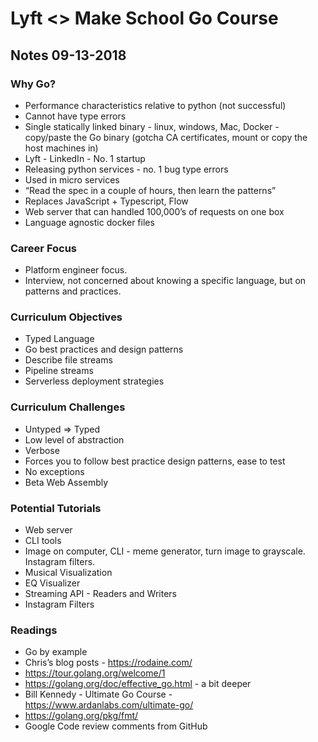 # Lyft <> Make School Go Course
## Notes 09-13-2018

### Why Go?

* Performance characteristics relative to python (not successful)
* Cannot have type errors
* Single statically linked binary - linux, windows, Mac, Docker - copy/paste the Go binary (gotcha CA certificates, mount or copy the host machines in)
* Lyft - LinkedIn - No. 1 startup
* Releasing python services - no. 1 bug type errors
* Used in micro services
* “Read the spec in a couple of hours, then learn the patterns”
* Replaces JavaScript + Typescript, Flow
* Web server that can handled 100,000’s of requests on one box
* Language agnostic docker files 

### Career Focus

* Platform engineer focus.
* Interview, not concerned about knowing a specific language, but on patterns and practices.

###  Curriculum Objectives

* Typed Language
* Go best practices and design patterns
* Describe file streams
* Pipeline streams
* Serverless deployment strategies

### Curriculum Challenges

* Untyped => Typed
* Low level of abstraction
* Verbose
* Forces you to follow best practice design patterns, ease to test
* No exceptions
* Beta Web Assembly

### Potential Tutorials

* Web server
* CLI tools
* Image on computer, CLI - meme generator, turn image to grayscale. Instagram filters.
* Musical Visualization
* EQ Visualizer
* Streaming API - Readers and Writers 
* Instagram Filters

### Readings

* Go by example
* Chris’s blog posts - https://rodaine.com/
* https://tour.golang.org/welcome/1
* https://golang.org/doc/effective_go.html - a bit deeper
* Bill Kennedy - Ultimate Go Course - https://www.ardanlabs.com/ultimate-go/
* https://golang.org/pkg/fmt/
* Google Code review comments from GitHub 
